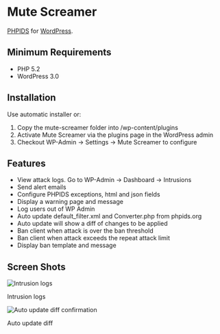 # Mute Screamer #

[PHPIDS](http://phpids.org/) for [WordPress](http://wordpress.org/).

## Minimum Requirements ##

* PHP 5.2
* WordPress 3.0

## Installation ##

Use automatic installer or:

1. Copy the mute-screamer folder into /wp-content/plugins
2. Activate Mute Screamer via the plugins page in the WordPress admin
3. Checkout WP-Admin -> Settings -> Mute Screamer to configure

## Features ##

* View attack logs. Go to WP-Admin -> Dashboard -> Intrusions
* Send alert emails
* Configure PHPIDS exceptions, html and json fields
* Display a warning page and message
* Log users out of WP Admin
* Auto update default_filter.xml and Converter.php from phpids.org
* Auto update will show a diff of changes to be applied
* Ban client when attack is over the ban threshold
* Ban client when attack exceeds the repeat attack limit
* Display ban template and message

## Screen Shots ##

![Intrusion logs](https://github.com/ampt/mute-screamer/raw/master/screenshot-1.png)

Intrusion logs

![Auto update diff confirmation](https://github.com/ampt/mute-screamer/raw/master/screenshot-2.png)

Auto update diff
